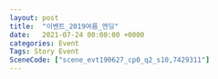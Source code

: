 ```yaml
---
layout: post
title:  "이벤트_2019여름_엔딩"
date:   2021-07-24 00:00:00 +0000
categories: Event
Tags: Story Event
SceneCode: ["scene_evt190627_cp0_q2_s10,7429311"]
---
```

